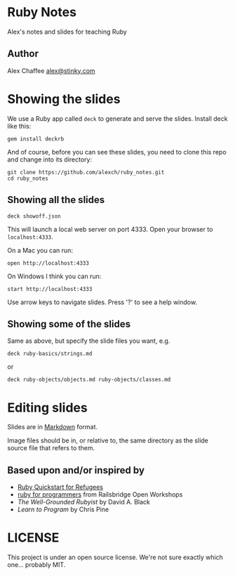 # Ruby Notes

Alex's notes and slides for teaching Ruby

## Author

Alex Chaffee <alex@stinky.com>

# Showing the slides

We use a Ruby app called `deck` to generate and serve the slides. Install deck like this:

    gem install deckrb
    
And of course, before you can see these slides, you need to clone this repo and change into its directory:

    git clone https://github.com/alexch/ruby_notes.git
    cd ruby_notes

## Showing all the slides

    deck showoff.json
    
This will launch a local web server on port 4333. Open your browser to `localhost:4333`. 

On a Mac you can run:

    open http://localhost:4333

On Windows I think you can run:

    start http://localhost:4333

Use arrow keys to navigate slides. Press '?' to see a help window.

## Showing some of the slides

Same as above, but specify the slide files you want, e.g.

    deck ruby-basics/strings.md

or 

    deck ruby-objects/objects.md ruby-objects/classes.md


# Editing slides

Slides are in [Markdown](http://daringfireball.net/projects/markdown/syntax) format.

Image files should be in, or relative to, the same directory as the slide source file that refers to them.

<!--
# Printing slides

Try this: first `gem install pdfkit`, then visit

    http://localhost:9090/pdf

but I make no guarantees!
-->

## Based upon and/or inspired by

* [Ruby Quickstart for Refugees](https://gist.github.com/190567)
* [ruby for programmers]() from Railsbridge Open Workshops
* _The Well-Grounded Rubyist_ by David A. Black
* _Learn to Program_ by Chris Pine

# LICENSE

This project is under an open source license. We're not sure exactly which one... probably MIT.
